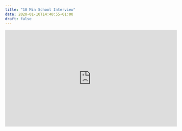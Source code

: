 ```yaml
---
title: "10 Min School Interview"
date: 2020-01-10T14:40:55+01:00
draft: false
---
```


<iframe width="560" height="315" src="https://www.youtube.com/embed/MoyUXnvNZUQ?start=780" frameborder="0" allow="accelerometer; autoplay; encrypted-media; gyroscope; picture-in-picture" allowfullscreen></iframe>
